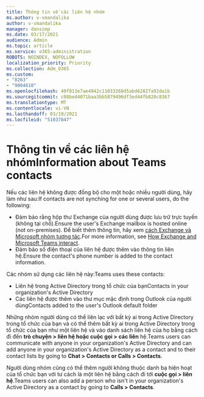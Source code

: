 ```yaml
---
title: Thông tin về các liên hệ nhóm
ms.author: v-smandalika
author: v-smandalika
manager: dansimp
ms.date: 03/17/2021
audience: Admin
ms.topic: article
ms.service: o365-administration
ROBOTS: NOINDEX, NOFOLLOW
localization_priority: Priority
ms.collection: Adm_O365
ms.custom:
- "8263"
- "9004610"
ms.openlocfilehash: 49f813e7ae4942c11033260d5abd62827a92da1b
ms.sourcegitcommit: c08bed4071baa3bb5879496df3ed44fb828c8367
ms.translationtype: MT
ms.contentlocale: vi-VN
ms.lasthandoff: 03/19/2021
ms.locfileid: "51037847"
---
```

# <a name="information-about-teams-contacts"></a><span data-ttu-id="0f3f2-102">Thông tin về các liên hệ nhóm</span><span class="sxs-lookup"><span data-stu-id="0f3f2-102">Information about Teams contacts</span></span>

<span data-ttu-id="0f3f2-103">Nếu các liên hệ không được đồng bộ cho một hoặc nhiều người dùng, hãy làm như sau:</span><span class="sxs-lookup"><span data-stu-id="0f3f2-103">If contacts are not synching for one or several users, do the following:</span></span>
- <span data-ttu-id="0f3f2-104">Đảm bảo rằng hộp thư Exchange của người dùng được lưu trữ trực tuyến (không tại chỗ).</span><span class="sxs-lookup"><span data-stu-id="0f3f2-104">Ensure the user's Exchange mailbox is hosted online (not on-premises).</span></span> <span data-ttu-id="0f3f2-105">Để biết thêm thông tin, hãy xem [cách Exchange và Microsoft nhóm tương tác](https://docs.microsoft.com/microsoftteams/exchange-teams-interact).</span><span class="sxs-lookup"><span data-stu-id="0f3f2-105">For more information, see [How Exchange and Microsoft Teams interact](https://docs.microsoft.com/microsoftteams/exchange-teams-interact).</span></span>
- <span data-ttu-id="0f3f2-106">Đảm bảo số điện thoại của liên hệ được thêm vào thông tin liên hệ.</span><span class="sxs-lookup"><span data-stu-id="0f3f2-106">Ensure the contact's phone number is added to the contact information.</span></span>

<span data-ttu-id="0f3f2-107">Các nhóm sử dụng các liên hệ này:</span><span class="sxs-lookup"><span data-stu-id="0f3f2-107">Teams uses these contacts:</span></span>

- <span data-ttu-id="0f3f2-108">Liên hệ trong Active Directory trong tổ chức của bạn</span><span class="sxs-lookup"><span data-stu-id="0f3f2-108">Contacts in your organization's Active Directory</span></span>
- <span data-ttu-id="0f3f2-109">Các liên hệ được thêm vào thư mục mặc định trong Outlook của người dùng</span><span class="sxs-lookup"><span data-stu-id="0f3f2-109">Contacts added to the user's Outlook default folder</span></span>

<span data-ttu-id="0f3f2-110">Những nhóm người dùng có thể liên lạc với bất kỳ ai trong Active Directory trong tổ chức của bạn và có thể thêm bất kỳ ai trong Active Directory trong tổ chức của bạn như một liên hệ và vào danh sách liên hệ của họ bằng cách đi đến **trò chuyện > liên hệ hoặc cuộc gọi > các liên** hệ.</span><span class="sxs-lookup"><span data-stu-id="0f3f2-110">Teams users can communicate with anyone in your organization's Active Directory and can add anyone in your organization's Active Directory as a contact and to their contact lists by going to **Chat > Contacts or Calls > Contacts**.</span></span>

<span data-ttu-id="0f3f2-111">Người dùng nhóm cũng có thể thêm người không thuộc danh bạ hiện hoạt của tổ chức bạn với tư cách là một liên hệ bằng cách đi tới **cuộc gọi > liên hệ**.</span><span class="sxs-lookup"><span data-stu-id="0f3f2-111">Teams users can also add a person who isn't in your organization's Active Directory as a contact by going to **Calls > Contacts**.</span></span>


